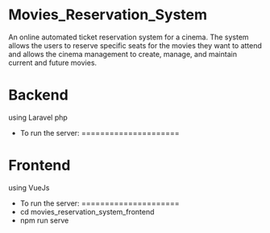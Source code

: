 # Movies_Reservation_System
An online automated ticket reservation system for a cinema. The system allows the users to reserve specific seats for the movies they want to attend and allows the cinema management to create, manage, and maintain current and future movies.

# Backend
using Laravel php
*  To run the server:
=====================

# Frontend
using VueJs
*  To run the server:
=====================
*    cd movies_reservation_system_frontend
*    npm run serve

 
